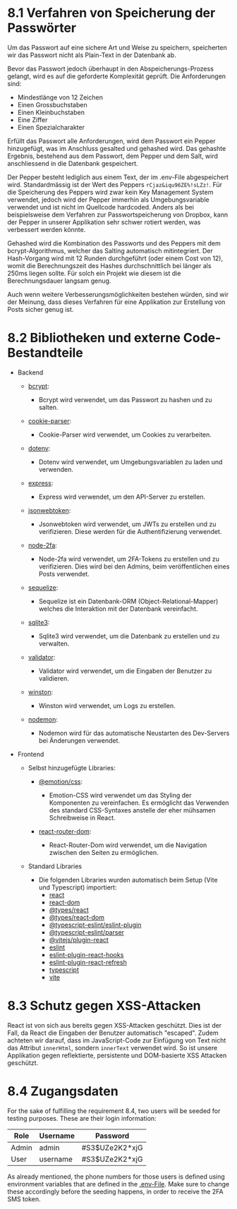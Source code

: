 # 8.1 Verfahren von Speicherung der Passwörter

Um das Passwort auf eine sichere Art und Weise zu speichern, speicherten wir das Passwort nicht als Plain-Text in der Datenbank ab.

Bevor das Passwort jedoch überhaupt in den Abspeicherungs-Prozess gelangt, wird es auf die geforderte Komplexität geprüft. Die Anforderungen sind:

- Mindestlänge von 12 Zeichen
- Einen Grossbuchstaben
- Einen Kleinbuchstaben
- Eine Ziffer
- Einen Spezialcharakter

Erfüllt das Passwort alle Anforderungen, wird dem Passwort ein Pepper hinzugefügt, was im Anschluss gesalted und gehashed wird. Das gehashte Ergebnis, bestehend aus dem Passwort, dem Pepper und dem Salt, wird anschliessend in die Datenbank gespeichert.

Der Pepper besteht lediglich aus einem Text, der im .env-File abgespeichert wird. Standardmässig ist der Wert des Peppers `rCjaz&iqu96ZE%!sLZz!`. Für die Speicherung des Peppers wird zwar kein Key Management System verwendet, jedoch wird der Pepper immerhin als Umgebungsvariable verwendet und ist nicht im Quellcode hardcoded. Anders als bei beispielsweise dem Verfahren zur Passwortspeicherung von Dropbox, kann der Pepper in unserer Applikation sehr schwer rotiert werden, was verbessert werden könnte.

Gehashed wird die Kombination des Passworts und des Peppers mit dem bcrypt-Algorithmus, welcher das Salting automatisch mitintegriert. Der Hash-Vorgang wird mit 12 Runden durchgeführt (oder einem Cost von 12), womit die Berechnungszeit des Hashes durchschnittlich bei länger als 250ms liegen sollte. Für solch ein Projekt wie diesem ist die Berechnungsdauer langsam genug.

Auch wenn weitere Verbesserungsmöglichkeiten bestehen würden, sind wir der Meinung, dass dieses Verfahren für eine Applikation zur Erstellung von Posts sicher genug ist.

# 8.2 Bibliotheken und externe Code-Bestandteile

- Backend
    - [bcrypt](https://www.npmjs.com/package/bcrypt): 
        - Bcrypt wird verwendet, um das Passwort zu hashen und zu salten.

    - [cookie-parser](https://www.npmjs.com/package/cookie-parser): 
        - Cookie-Parser wird verwendet, um Cookies zu verarbeiten.

    - [dotenv](https://www.npmjs.com/package/dotenv): 
        - Dotenv wird verwendet, um Umgebungsvariablen zu laden und verwenden.

    - [express](https://www.npmjs.com/package/express): 
        - Express wird verwendet, um den API-Server zu erstellen.

    - [jsonwebtoken](https://www.npmjs.com/package/jsonwebtoken): 
        - Jsonwebtoken wird verwendet, um JWTs zu erstellen und zu verifizieren. Diese werden für die Authentifizierung verwendet.

    - [node-2fa](https://www.npmjs.com/package/node-2fa): 
        - Node-2fa wird verwendet, um 2FA-Tokens zu erstellen und zu verifizieren. Dies wird bei den Admins, beim veröffentlichen eines Posts verwendet.

    - [sequelize](https://www.npmjs.com/package/sequelize): 
        - Sequelize ist ein Datenbank-ORM (Object-Relational-Mapper) welches die Interaktion mit der Datenbank vereinfacht.

    - [sqlite3](https://www.npmjs.com/package/sqlite3): 
        - Sqlite3 wird verwendet, um die Datenbank zu erstellen und zu verwalten.

    - [validator](https://www.npmjs.com/package/validator): 
        - Validator wird verwendet, um die Eingaben der Benutzer zu validieren. 

    - [winston](https://www.npmjs.com/package/winston): 
        - Winston wird verwendet, um Logs zu erstellen.

    - [nodemon](https://www.npmjs.com/package/nodemon):
        - Nodemon wird für das automatische Neustarten des Dev-Servers bei Änderungen verwendet.

- Frontend
  - Selbst hinzugefügte Libraries:
    - [@emotion/css](https://www.npmjs.com/package/@emotion/css): 
      - Emotion-CSS wird verwendet um das Styling der Komponenten zu vereinfachen. Es ermöglicht das Verwenden des standard CSS-Syntaxes anstelle der eher mühsamen Schreibweise in React. 

    - [react-router-dom](https://www.npmjs.com/package/react-router-dom): 
      - React-Router-Dom wird verwendet, um die Navigation zwischen den Seiten zu ermöglichen.

  - Standard Libraries
    - Die folgenden Libraries wurden automatisch beim Setup (Vite und Typescript) importiert:
      - [react](https://www.npmjs.com/package/react)
      - [react-dom](https://www.npmjs.com/package/react-dom)
      - [@types/react](https://www.npmjs.com/package/@types/react)
      - [@types/react-dom](https://www.npmjs.com/package/@types/react-dom)
      - [@typescript-eslint/eslint-plugin](https://www.npmjs.com/package/@typescript-eslint/eslint-plugin)
      - [@typescript-eslint/parser](https://www.npmjs.com/package/@typescript-eslint/parser)
      - [@vitejs/plugin-react](https://www.npmjs.com/package/@vitejs/plugin-react)
      - [eslint](https://www.npmjs.com/package/eslint)
      - [eslint-plugin-react-hooks](https://www.npmjs.com/package/eslint-plugin-react-hooks)
      - [eslint-plugin-react-refresh](https://www.npmjs.com/package/esint-plugin-react-refresh)
      - [typescript](https://www.npmjs.com/package/typescript)
      - [vite](https://www.npmjs.com/package/vite)

# 8.3 Schutz gegen XSS-Attacken

React ist von sich aus bereits gegen XSS-Attacken geschützt. Dies ist der Fall, da React die Eingaben der Benutzer automatisch "escaped". Zudem achteten wir darauf, dass im JavaScript-Code zur Einfügung von Text nicht das Attribut `innerHtml`, sondern `innerText` verwendet wird. So ist unsere Applikation gegen reflektierte, persistente und DOM-basierte XSS Attacken geschützt.

# 8.4 Zugangsdaten

For the sake of fulfilling the requirement 8.4, two users will be seeded for testing purposes. These are their login information:

| Role  | Username | Password       |
| ----- | -------- | -------------- |
| Admin | admin    | #S3$UZe2K2*xjG |
| User  | username | #S3$UZe2K2*xjG |

As already mentioned, the phone numbers for those users is defined using environment variables that are defined in the [.env-File](./source/server/.env). Make sure to change these accordingly before the seeding happens, in order to receive the 2FA SMS token.

